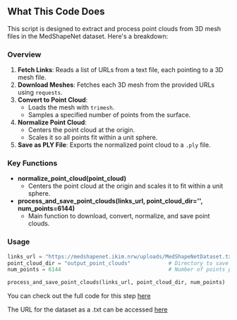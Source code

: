 

## What This Code Does

This script is designed to extract and process point clouds from 3D mesh files in the MedShapeNet dataset. Here's a breakdown:

### Overview

1. **Fetch Links**: Reads a list of URLs from a text file, each pointing to a 3D mesh file.
2. **Download Meshes**: Fetches each 3D mesh from the provided URLs using `requests`.
3. **Convert to Point Cloud**: 
   - Loads the mesh with `trimesh`.
   - Samples a specified number of points from the surface.
4. **Normalize Point Cloud**: 
   - Centers the point cloud at the origin.
   - Scales it so all points fit within a unit sphere.
5. **Save as PLY File**: Exports the normalized point cloud to a `.ply` file.

### Key Functions

- **normalize_point_cloud(point_cloud)**
  - Centers the point cloud at the origin and scales it to fit within a unit sphere.
- **process_and_save_point_clouds(links_url, point_cloud_dir='', num_points=6144)**
  - Main function to download, convert, normalize, and save point clouds.

### Usage

```python
links_url = "https://medshapenet.ikim.nrw/uploads/MedShapeNetDataset.txt"  # URL to text file with 3D mesh links
point_cloud_dir = "output_point_clouds"            # Directory to save point clouds
num_points = 6144                                  # Number of points per cloud

process_and_save_point_clouds(links_url, point_cloud_dir, num_points)
```

You can check out the full code for this step [here](Data/meshes_to_clouds.py)

The URL for the dataset as a .txt can be accessed [here](https://medshapenet.ikim.nrw/uploads/MedShapeNetDataset.txt)
